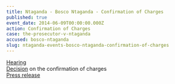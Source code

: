 ```yaml
---
title: Ntaganda - Bosco Ntaganda - Confirmation of Charges
published: true
event_date: 2014-06-09T00:00:00.000Z
action: Confirmation of Charges
case: the-prosecutor-v-ntaganda
accused: bosco-ntaganda
slug: ntaganda-events-bosco-ntaganda-confirmation-of-charges
---
```



[Hearing](https://youtu.be/5DnP7Inkm8k)
<br>[Decision](https://www.icc-cpi.int/Pages/record.aspx?docNo=ICC-01/04-02/06-309) on the confirmation of charges
<br>[Press release](https://www.icc-cpi.int/Pages/item.aspx?name=pr1013)